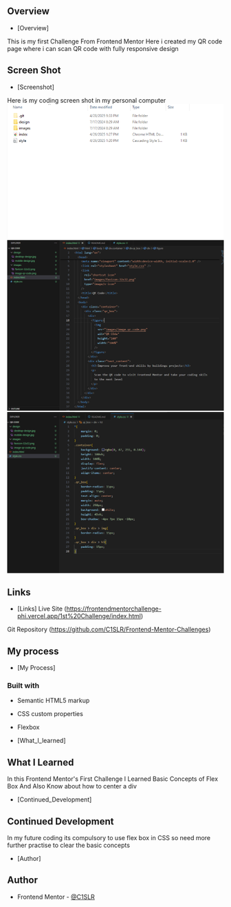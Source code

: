 ## Overview

- [Overview]

This is my first Challenge From Frontend Mentor Here i created my QR code page where i can scan QR code with fully responsive design

## Screen Shot

- [Screenshot]

Here is my coding screen shot in my personal computer ![](./images/ss1.png) 
![](./images/ss2.png)
![](./images/ss3.png)

## Links

- [Links]
Live Site (https://frontendmentorchallenge-phi.vercel.app/1st%20Challenge/index.html)

Git Repository (https://github.com/C1SLR/Frontend-Mentor-Challenges)

## My process

- [My Process]

### Built with
- Semantic HTML5 markup
- CSS custom properties
- Flexbox

- [What_I_learned]

## What I Learned

In this Frontend Mentor's First Challenge I Learned Basic Concepts of Flex Box And Also Know about how to center a div 

- [Continued_Development]

## Continued Development

In my future coding its compulsory to use flex box in CSS so need more further practise to clear the basic concepts

- [Author]

## Author

- Frontend Mentor - [@C1SLR](https://www.frontendmentor.io/profile/C1SLR)